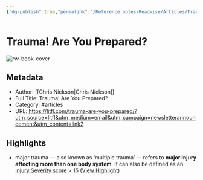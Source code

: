 ```yaml
---
{"dg-publish":true,"permalink":"/Reference notes/Readwise/Articles/Trauma! Are You Prepared/"}
---
```


# Trauma! Are You Prepared?

![rw-book-cover](https://litfl.com/wp-content/uploads/2018/09/Trauma-Tribulation-1200.jpg)

## Metadata
- Author: [[Chris Nickson\|Chris Nickson]]
- Full Title: Trauma! Are You Prepared?
- Category: #articles
- URL: https://litfl.com/trauma-are-you-prepared/?utm_source=litfl&utm_medium=email&utm_campaign=newsletterannouncement&utm_content=link2

## Highlights
- major trauma — also known as ‘multiple trauma’ — refers to **major injury affecting more than one body system**. It can also be defined as an [Injury Severity score](http://www.trauma.org/archive/scores/iss.html) > 15 ([View Highlight](https://read.readwise.io/read/01gqkt784237wsw8vdztqe1tq0))
